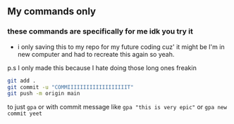 ## My commands only
### these commands are specifically for me idk you try it 

- i only saving this to my repo for my future coding
cuz' it might be I'm in new computer and had to recreate this
again so yeah. 

p.s I only made this because I hate doing those long ones freakin
```bash
git add .
git commit -u "COMMIIIIIIIIIIIIIIIIIIIT"
git push -m origin main
```
to just ```gpa``` or with commit message like ```gpa "this is very epic"``` or ```gpa new commit yeet```
